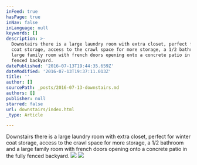 ```yaml
---
inFeed: true
hasPage: true
inNav: false
inLanguage: null
keywords: []
description: >-
  Downstairs there is a large laundry room with extra closet, perfect for winter
  coat storage, access to the crawl space for more storage, a 1/2 bathroom and a
  large family room with french doors opening onto a concrete patio in the fully
  fenced backyard. 
datePublished: '2016-07-13T19:44:35.659Z'
dateModified: '2016-07-13T19:37:11.013Z'
title: ''
author: []
sourcePath: _posts/2016-07-13-downstairs.md
authors: []
publisher: null
starred: false
url: downstairs/index.html
_type: Article

---
```

Downstairs there is a large laundry room with extra closet, perfect for winter coat storage, access to the crawl space for more storage, a 1/2 bathroom and a large family room with french doors opening onto a concrete patio in the fully fenced backyard. ![](https://the-grid-user-content.s3-us-west-2.amazonaws.com/f69842f5-1dbf-4ebf-91dc-3295d5adaba3.jpg)
![](https://the-grid-user-content.s3-us-west-2.amazonaws.com/f41de507-4873-4066-b729-df091c75e37e.jpg)